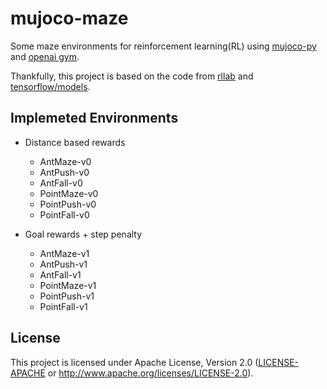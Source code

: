 # mujoco-maze

Some maze environments for reinforcement learning(RL) using [mujoco-py] and
[openai gym][gym].

Thankfully, this project is based on the code from  [rllab] and [tensorflow/models][models].

## Implemeted Environments

- Distance based rewards
  - AntMaze-v0
  - AntPush-v0
  - AntFall-v0
  - PointMaze-v0
  - PointPush-v0
  - PointFall-v0

- Goal rewards + step penalty
  - AntMaze-v1
  - AntPush-v1
  - AntFall-v1
  - PointMaze-v1
  - PointPush-v1
  - PointFall-v1

## License
This project is licensed under Apache License, Version 2.0
([LICENSE-APACHE](LICENSE) or http://www.apache.org/licenses/LICENSE-2.0).

[gym]: https://github.com/openai/gym
[models]: https://github.com/tensorflow/models/tree/master/research/efficient-hrl
[mujoco-py]: https://github.com/openai/mujoco-py
[rllab]: https://github.com/rll/rllab
